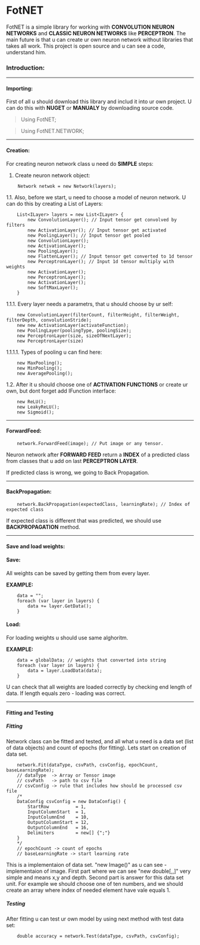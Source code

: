 # FotNET
FotNET is a simple library for working with **CONVOLUTION NEURON NETWORKS** and **CLASSIC NEURON NETWORKS** like **PERCEPTRON**.
The main future is that u can create ur own neuron network without libraries that takes all work. This project is open source and u can see a code, understand him.

### Introduction:

------------

#### Importing:

First of all u should download this library and includ it into ur own project. U can do this with **NUGET** or **MANUALY** by downloading source code.

> Using FotNET;

> Using FotNET.NETWORK;

------------

#### Creation:

For creating neuron network class u need do **SIMPLE** steps:
1. Create neuron network object:

		Network netwok = new Network(layers);

1.1. Also, before we start, u need to choose a model of neuron network. U can do this by creating a List of Layers:

		List<ILayer> layers = new List<ILayer> {
			new ConvolutionLayer(); // Input tensor get convolved by filters
			new ActivationLayer(); // Input tensor get activated
			new PoolingLayer(); // Input tensor get pooled
			new ConvolutionLayer();
			new ActivationLayer();
			new PoolingLayer();
			new FlattenLayer(); // Input tensor get converted to 1d tensor
			new PerceptronLayer(); // Input 1d tensor multiply with weights 
			new ActivationLayer();
			new PerceptronLayer();
			new ActivationLayer();
			new SoftMaxLayer(); 
		}

1.1.1. Every layer needs a parametrs, that u should choose by ur self:

		new ConvolutionLayer(filterCount, filterHeight, filterWeight, filterDepth, convolutionStride);
		new new ActivationLayer(activateFunction);
		new PoolingLayer(poolingType, poolingSize);
		new PerceptronLayer(size, sizeOfNextLayer);
		new PerceptronLayer(size)
		
1.1.1.1. Types of pooling u can find here:

		new MaxPooling();
		new MinPooling();
		new AveragePooling();

1.2. After it u should choose one of **ACTIVATION FUNCTIONS** or create ur own, but dont forget add IFunction interface:

		new ReLU();
		new LeakyReLU();
		new Sigmoid();

------------

#### ForwardFeed:

		network.ForwardFeed(image); // Put image or any tensor. 

Neuron network after **FORWARD FEED** return a **INDEX** of a predicted class from classes that u add on last **PERCEPTRON LAYER**. 

If predicted class is wrong, we going to Back Propagation.

------------

#### BackPropagation:

		network.BackPropagation(expectedClass, learningRate); // Index of expected class

If expected class is different that was predicted, we should use **BACKPROPAGATION** method.

------------

#### Save and load weights:

#### Save:

All weights can be saved by getting them from every layer. 

**EXAMPLE:**

		data = "";
		foreach (var layer in layers) {
			data += layer.GetData();
		}

#### Load:

For loading weights u should use same alghoritm.

**EXAMPLE:**

		data = globalData; // weights that converted into string
		foreach (var layer in layers) {
			data = layer.LoadData(data);
		}

U can check that all weights are loaded correctly by checking end length of data. If length equals zero - loading was correct.

------------

#### Fitting and Testing

##### Fitting

Network class can be fitted and tested, and all what u need is a data set (list of data objects) and count of epochs (for fitting). Lets start on creation of data set.

		network.Fit(dataType, csvPath, csvConfig, epochCount, baseLearningRate);
		// dataType  -> Array or Tensor image
		// csvPath   -> path to csv file 
		// csvConfig -> rule that includes how should be processed csv file
		/*
		DataConfig csvConfig = new DataConfig() {
			StartRow          = 1, 
			InputColumnStart  = 1,
			InputColumnEnd    = 10,
			OutputColumnStart = 12,
			OutputColumnEnd   = 16,
			Delimiters        = new[] {";"}
		}
		*/
		// epochCount -> count of epochs
		// baseLearningRate -> start learning rate 

This is a implementaion of data set. "new Image()" as u can see - implementaion of image. First part where we can see "new double[,,]" very simple and means x,y and depth. Second part is answer for this data set unit. For example we should choose one of ten numbers, and we should create an array where index of needed element have vale equals 1. 

##### Testing

After fitting u can test ur own model by using next method with test data set:

		double accuracy = network.Test(dataType, csvPath, csvConfig);

